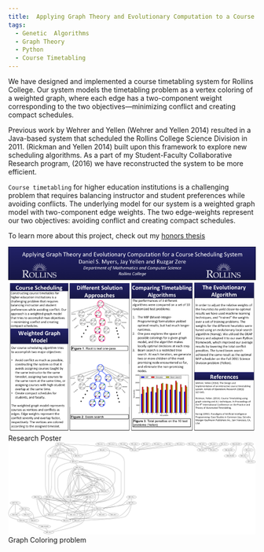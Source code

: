 ```yaml
---
title:  Applying Graph Theory and Evolutionary Computation to a Course Scheduling System
tags:
  - Genetic  Algorithms
  - Graph Theory
  - Python
  - Course Timetabling
---
```


We have designed and implemented a course timetabling system for Rollins College. Our system models the timetabling problem as a vertex coloring of a weighted graph, where each edge has a two-component weight corresponding to the two objectives—minimizing conflict and creating compact schedules.

Previous work by Wehrer and Yellen (Wehrer and Yellen 2014) resulted in a Java-based system that scheduled the Rollins College Science Division in 2011. (Rickman and Yellen 2014) built upon this framework to explore new scheduling algorithms. As a part of my Student-Faculty Collaborative Research program, (2016) we have reconstructed the system to be more efficient.

<!--more-->

`Course timetabling` for higher education institutions is a challenging
problem that requires balancing instructor and student preferences while avoiding conflicts. The underlying model for our system is a weighted graph model with two-component edge weights. The two edge-weights represent our two objectives: avoiding conflict and creating compact schedules.

To learn more about this project, check out my [ honors thesis](https://raw.githubusercontent.com/rzere/Course_Timetabling_Research/master/Course_Timetabling.pdf)

<div class="card mb-3">
    <img class="card-img-top" src="https://raw.githubusercontent.com/rzere/Course_Timetabling_Research/master/Slide1.png"/>
    <div class="card-body bg-light">
        <div class="card-text">
            Research Poster
        </div>
    </div>
</div>

<div class="card mb-3">
    <img class="card-img-top" src="https://raw.githubusercontent.com/rzere/rzere.github.io/master/theme/img/graph.png"/>
    <div class="card-body bg-light">
        <div class="card-text">
            Graph Coloring problem
        </div>
    </div>
</div>
